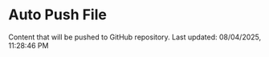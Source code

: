 # Auto Push File

Content that will be pushed to GitHub repository.
Last updated: 08/04/2025, 11:28:46 PM
